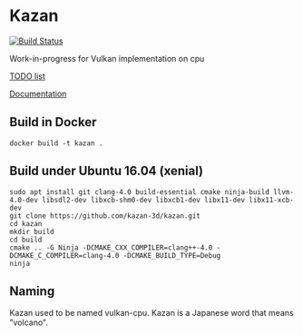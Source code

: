 # Kazan

[![Build Status](https://travis-ci.org/kazan-3d/kazan.svg?branch=master)](https://travis-ci.org/kazan-3d/kazan)

Work-in-progress for Vulkan implementation on cpu

[TODO list](docs/todo.md)

[Documentation](docs)

## Build in Docker

    docker build -t kazan .

## Build under Ubuntu 16.04 (xenial)

    sudo apt install git clang-4.0 build-essential cmake ninja-build llvm-4.0-dev libsdl2-dev libxcb-shm0-dev libxcb1-dev libx11-dev libx11-xcb-dev
    git clone https://github.com/kazan-3d/kazan.git
    cd kazan
    mkdir build
    cd build
    cmake .. -G Ninja -DCMAKE_CXX_COMPILER=clang++-4.0 -DCMAKE_C_COMPILER=clang-4.0 -DCMAKE_BUILD_TYPE=Debug
    ninja

## Naming

Kazan used to be named vulkan-cpu. Kazan is a Japanese word that means "volcano".
